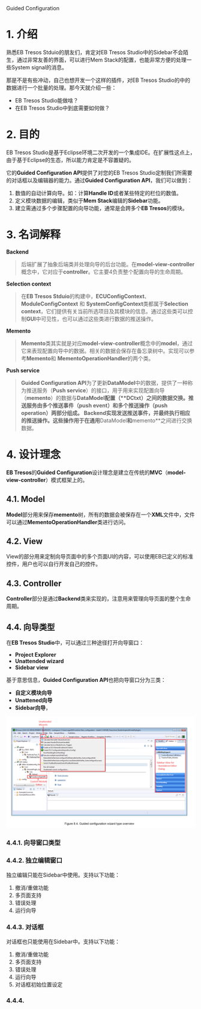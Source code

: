 <section id="title">Guided Configuration</section>

# 1. 介绍

熟悉EB Tresos Stduio的朋友们，肯定对EB Tresos Studio中的Sidebar不会陌生，通过非常友善的界面，可以进行Mem Stack的配置，也能非常方便的处理一些System signal的消息。

那是不是有些冲动，自己也想开发一个这样的插件，对EB Tresos Studio的中的数据进行一个批量的处理。那今天就介绍一些：

* EB Tresos Studio能做啥？
* 在EB Tresos Studio中到底需要如何做？

# 2. 目的

EB Tresos Studio是基于Eclipse环境二次开发的一个集成IDE。在扩展性这点上，由于基于Eclipse的生态，所以能力肯定是不容置疑的。

它的**Guided Configuration API**提供了对您的EB Tresos Studio定制我们所需要的对话框以及编辑器的能力。通过**Guided Configuration API**，我们可以做到：

1. 数值的自动计算向导。如：计算**Handle ID**或者某些特定的栏位的数值。
2. 定义模块数据的编辑，类似于**Mem Stack**编辑的**Sidebar**功能。
3. 建立需通过多个步骤配置的向导功能，通常是会跨多个**EB Tresos**的模块。

# 3. 名词解释

**Backend**

> 后端扩展了抽象后端类并处理向导的后台功能。在**model-view-controller**概念中，它对应于**controller**。它主要4负责整个配置向导的生命周期。

**Selection context**

> 在**EB Tresos Stduio**的构建中，**ECUConfigContext**、**ModuleConfigContext** 和 **SystemConfigContext**类都属于**Selection context**，它们提供有关当前所选项目及其模块的信息。通过这些类可以控制**GUI**中可见性，也可以通过这些类进行数据的推送操作。

**Memento**

> **Memento**类其实就是对应**model-view-controller**概念中的**model**，通过它来表现配置向导中的数据。相关的数据会保存在备忘录树中。实现可以参考**Memento**和 **MementoOperationHandler**的两个类。

**Push service**

> **Guided Configuration API**为了更新**DataModel**中的数据，提供了一种称为推送服务（**Push service**）的接口，用于用来实现配置向导（**memento**）的数据与**DataModel配置（****DCtxt**）之间的数据交换。推送服务由多个推送事件（**push event**）和多个推送操作（**push operation**）两部分组成。 **Backend**实现发送推送事件，并最终执行相应的推送操作。这些操作用于在通用**DataModel**和**memento**之间进行交换数据。


# 4. 设计理念

**EB Tresos**的**Guided Configuration**设计理念是建立在传统的**MVC**（**model-view-controller**）模式框架上的。

## 4.1. Model

**Model**部分用来保存**memento**树，所有的数据会被保存在一个**XML**文件中，文件可以通过**MementoOperationHandler**类进行访问。

## 4.2. View

View的部分用来定制向导页面中的多个页面UI的内容，可以使用EB已定义的标准控件，用户也可以自行开发自己的控件。

## 4.3. Controller

**Controller**部分是通过**Backend**类来实现的，注意用来管理向导页面的整个生命周期。

## 4.4. 向导类型

在**EB Tresos Studio**中，可以通过三种途径打开向导窗口：

* **Project Explorer**
* **Unattended wizard**
* **Sidebar view**

基于意思信息，**Guided Configuration API**也把向导窗口分为三类：

* **自定义模块向导**
* **Unattened向导**
* **Sidebar向导**，

![](2022-03-20-13-54-55.png)

### 4.4.1. 向导窗口类型

### 4.4.2. 独立编辑窗口

独立编辑只能在Sidebar中使用。支持以下功能：

1. 撤消/重做功能 
2. 多页面支持
3. 错误处理
4. 运行向导

### 4.4.3. 对话框

对话框也只能使用在Sidebar中。支持以下功能：

1. 撤消/重做功能 
2. 多页面支持
3. 错误处理
4. 运行向导
5. 对话框初始位置设定

### 4.4.4. 